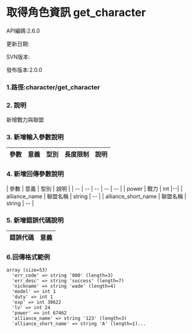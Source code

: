 # 取得角色資訊 get_character



API編碼:2.6.0





更新日期:

> 

SVN版本:

> 

發布版本:2.0.0
### 1.路徑:character/get_character

### 2. 說明
新增戰力與聯盟
### 3. 新增輸入參數說明
| 參數 | 意義 | 型別 |長度限制| 說明 |
| -- | -- | -- | -- | -- |





### 4. 新增回傳參數說明
| 參數 | 意義 | 型別 | 說明 |
| -- | -- | -- | -- | -- |
| power | 戰力 | int |--|
| alliance_name | 聯盟名稱 | string | -- |
| alliance_short_name | 聯盟名稱 | string | -- |




### 5. 新增錯誤代碼說明
|錯誤代碼|意義|
|--|--|


### 6.回傳格式範例

```
array (size=53)
  'err_code' => string '000' (length=3)
  'err_desc' => string 'success' (length=7)
  'nickname' => string 'wade' (length=4)
  'model' => int 1
  'duty' => int 1
  'exp' => int 30622
  'lv' => int 24
  'power' => int 67462
  'alliance_name' => string '123' (length=3)
  'alliance_short_name' => string 'A' (length=1)...
  ```

